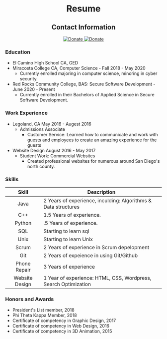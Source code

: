 <div align="center">
  <h1> Resume </h1>

<h2> Contact Information </h2>

  <a href="mailto:NickBProgramming@gmail.com?subject=Resume Contact">
    <img alt="Donate" src="https://img.shields.io/badge/Email-NickBProgramming@gmail.com-green.svg" />
  </a>
  <a href="https://github.com/NickBProgramming">
    <img alt="Donate" src="https://img.shields.io/badge/Contact-Github-blue.svg" />
  </a>
  
</div>

### Education
+ El Camino High School CA, GED
+ Miracosta College CA, Computer Science - Fall 2018 - May 2020
  - Currently enrolled majoring in computer science, minoring in cyber security.
+ Red Rocks Community College, BAS: Secure Software Development - June 2020 - Present
  - Currently enrolled in their Bachelors of Applied Science in Secure Software Development.
### Work Experience
+ Legoland, CA  May 2016 - Augest 2016
  - Admissions Associate
    * Customer Service: Learned how to communicate and work with guests and employees to create an amazing experience for the guests
+ Website Design August 2016 - May 2017
  - Student Work: Commercial Websites 
    * Created professional websites for numerous around San Diego's north county.
    
### Skills
 Skill | Description 
:---:|---
 Java   | 2 Years of experience, inculding: Algorithms & Data structures
 C++    | 1.5 Years of experience.
 Python | .5 Years of experience.
 SQL    | Starting to learn sql
 Unix   | Starting to learn Unix
 Scrum  | 2 Years of experience in Scrum depelopment
 Git    | 2 Years of expeience in using Git/Github
 Phone Repair | 3 Years of experience
 Website Design | 1 Year of experience: HTML, CSS, Wordpress, Search Optimization

### Honors and Awards
- President's List member, 2018
- Phi Theta Kappa Member, 2018
- Certificate of competency in Graphic Design, 2017
- Certificate of competency in Web Design, 2016
- Certificate of competency in 3D Animation, 2015
